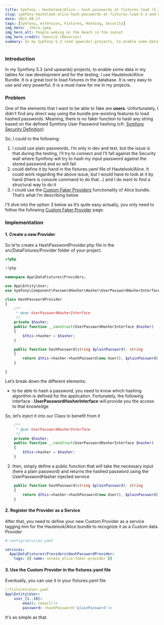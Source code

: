 ```yaml
---
title: Symfony – Hautelook/Alice – hash passwords at fixtures load (5.3 and upwards)
slug: symfony-hautelook-alice-hash-passwords-at-fixtures-load-5-3-and-upwards/
date: 2021-08-17
tags: [Symfony, extension, Fixtures, Hashing, Security]
img_hero: ./hero.jpeg
img_hero_alt: People waking on the beach in the sunset
img_hero_credit: Yannick (Rêveries)
summary: In my Symfony 5.3 (and upwards) projects, to enable some data in my tables for raw development and for the testing, I use Hautelook/Alice Bundle
---
```


### Introduction

In my Symfony 5.3 (and upwards) projects, to enable some data in my tables for raw development and for the testing, I use Hautelook/Alice Bundle. It is a great tool to load fixtures in the database. It is very easy to use and very powerful. It is a must-have for me in my projects.

### Problem

One of the elements that I want to be able to fake are **users**. Unfortunately, I didn’t find any direct way using the bundle pre-existing features to load hashed passwords. Meaning, there is no faker function to hash any string based on the defined Symfony User Password hashing (cfr. [Symfony Security Definition](https://symfony.com/doc/current/security.html#c-encoding-passwords))

So, I could to the following:

1. I could use plain passwords. I’m only in dev and test, but the issue is that during the testing, I’ll try to connect and I’ll fall against the Security wall where Symfony will try to hash my input password against the stored password and so will fail
2. could define it by hand in the fixtures.yaml file of Hautelook/Alice. It could work regarding the above issue, but I would have to look at it by hand (there is console command to do that…) and I do want to find a structural way to do it
3. I could use the [Custom Faker Providers](https://github.com/hautelook/AliceBundle/blob/master/doc/faker-providers.md) functionality of Alice bundle. That’s what I’m describing below

I'll dive into the option 3 below as It’s quite easy actually, you only need to follow the following [Custom Faker Provider](https://github.com/hautelook/AliceBundle/blob/master/doc/faker-providers.mdhttps://github.com/hautelook/AliceBundle/blob/master/doc/faker-providers.md) page.

### Implementation

#### 1. Create a new Provider

So le'ts create a HashPasswordProvider.php file in the src/DataFixtures/Provider folder of your project.

```php
<?php

<?php

namespace App\DataFixtures\Providers;

use App\Entity\User;
use Symfony\Component\PasswordHasher\Hasher\UserPasswordHasherInterface;

class HashPasswordProvider
{
    /**
     * @var UserPasswordHasherInterface
     */
    private $hasher;
    public function __construct(UserPasswordHasherInterface $hasher)
    {
        $this->hasher = $hasher;
    }

    public function hashPassword(string $plainPassword): string
    {
        return $this->hasher->hashPassword(new User(), $plainPassword);
    }

}
```

Let’s break down the different elements:

- to be able to hash a password, you need to know which hashing algorithm is defined for the application. Fortunately, the following interface : **UserPasswordHasherInterface** will provide you the access to that knowledge

So, let’s inject it into our Class to benefit from it

```php
    /**
     * @var UserPasswordHasherInterface
     */
    private $hasher;
    public function __construct(UserPasswordHasherInterface $hasher)
    {
        $this->hasher = $hasher;
    }
```

2.  then, simply define a public function that will take the necessary input (here a plain password) and returns the hashed password using the UserPasswordHasher injected service

```php
    public function hashPassword(string $plainPassword): string
    {
        return $this->hasher->hashPassword(new User(), $plainPassword);
    }
```

#### 2. Register the Provider as a Service

After that, you need to define your new Custom Provider as a service tagging him for the Hautelook/Alice bundle to recognize it as a Custom data Provider

```yaml
# config/services.yaml

services:
  App\DataFixtures\Providers\HashPasswordProvider:
    tags: [{ name: nelmio_alice.faker.provider }]
```

#### 3. Use the Custom Provider in the fixtures.yaml file

Eventually, you can use it in your fixtures.yaml file

```yaml
//fixtures\User.yaml
App\Entity\User:
    user_{1..10}:
        email: <email()>
        password: <hashPassword('plainPassword')>
```

It's as simple as that.
